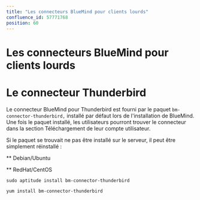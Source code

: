 ```yaml
---
title: "Les connecteurs BlueMind pour clients lourds"
confluence_id: 57771768
position: 60
---
```

# Les connecteurs BlueMind pour clients lourds


# Le connecteur Thunderbird

Le connecteur BlueMind pour Thunderbird est fourni par le paquet `bm-connector-thunderbird,` installé par défaut lors de l'installation de BlueMind. Une fois le paquet installé, les utilisateurs pourront trouver le connecteur dans la section Téléchargement de leur compte utilisateur.

Si le paquet se trouvait ne pas être installé sur le serveur, il peut être simplement réinstallé :


**
Debian/Ubuntu


**
RedHat/CentOS


```
sudo aptitude install bm-connector-thunderbird
```


```
yum install bm-connector-thunderbird

```


